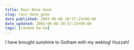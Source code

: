 ```yaml
---
title: Rain Done Gone
slug: rain_done_gone
date_published: 2003-06-06 20:57:23+00:00
date_updated: 2003-06-06 20:57:23+00:00
tags: [random ha-ha]
---
```

I have brought sunshine to Gotham with my weblog! Huzzah!
